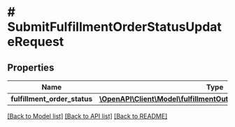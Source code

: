 # # SubmitFulfillmentOrderStatusUpdateRequest

## Properties

Name | Type | Description | Notes
------------ | ------------- | ------------- | -------------
**fulfillment_order_status** | [**\OpenAPI\Client\Model\fulfillmentOutbound\FulfillmentOrderStatus**](FulfillmentOrderStatus.md) |  | [optional]

[[Back to Model list]](../../README.md#models) [[Back to API list]](../../README.md#endpoints) [[Back to README]](../../README.md)

